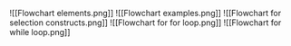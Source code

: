 ![[Flowchart elements.png]]
![[Flowchart examples.png]]
![[Flowchart for selection constructs.png]]
![[Flowchart for for loop.png]]
![[Flowchart for while loop.png]]